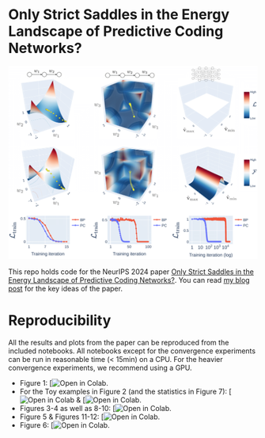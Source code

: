 # Only Strict Saddles in the Energy Landscape of Predictive Coding Networks?

![](https://github.com/francesco-innocenti/pc-saddles/blob/main/origin_saddle_toy_models.png)

This repo holds code for the NeurIPS 2024 paper [Only Strict Saddles in the Energy Landscape of Predictive Coding Networks?](https://arxiv.org/abs/2408.11979). 
You can read [my blog post](https://francesco-innocenti.github.io/posts/2024/10/01/The-Energy-Landscape-of-Predictive-Coding-Networks/) for the key ideas of the paper. 

# Reproducibility

All the results and plots from the paper can be reproduced from the included notebooks. All notebooks except for the convergence experiments can be run in reasonable time (< 15min) on a CPU. For the heavier convergence experiments, we recommend using a GPU.

* Figure 1: [![Open in Colab](https://github.com/francesco-innocenti/pc-saddles/blob/main/Theoretical_Equilibrated_Energy.ipynb). 
* For the Toy examples in Figure 2 (and the statistics in Figure 7): [![Open in Colab](https://github.com/francesco-innocenti/pc-saddles/blob/main/Linear_Chains_Analysis.ipynb) & [![Open in Colab](https://github.com/francesco-innocenti/pc-saddles/blob/main/Hessian_Analysis_of_DLNs.ipynb).
* Figures 3-4 as well as 8-10: [![Open in Colab](https://github.com/francesco-innocenti/pc-saddles/blob/main/Hessian_Analysis_of_DLNs.ipynb).
* Figure 5 & Figures 11-12: [![Open in Colab](https://github.com/francesco-innocenti/pc-saddles/blob/main/PC_vs_BP_Convergence_Experiments_on_DNNs.ipynb).
* Figure 6: [![Open in Colab](https://github.com/francesco-innocenti/pc-saddles/blob/main/Matrix_Completion_Experiment.ipynb).
